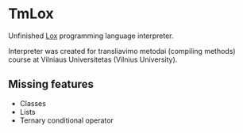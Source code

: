# TmLox

Unfinished [Lox](https://craftinginterpreters.com/the-lox-language.html) programming language interpreter.

Interpreter was created for transliavimo metodai (compiling methods) course at Vilniaus Universitetas (Vilnius University).

## Missing features

- Classes
- Lists
- Ternary conditional operator
